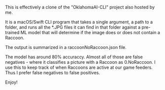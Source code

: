 This is effectively a clone of the "OklahomaAI-CLI" project also hosted by me.

It is a macOS/Swift CLI program that takes a single argument, a path to a folder, and runs all the *.JPG files it can find in that folder against a pre-trained ML model that will determine if the image does or does not contain a Raccoon.

The output is summarized in a raccoonNoRaccoon.json file.

The model has around 80% accuraccy. Almost all of those are false negatives - where it classifies a picture with a Raccoon as 0.NoRaccoon.
I use this to keep track of when Raccoons are active at our game feeders. Thus I prefer false negatives to false positives.

Enjoy!

